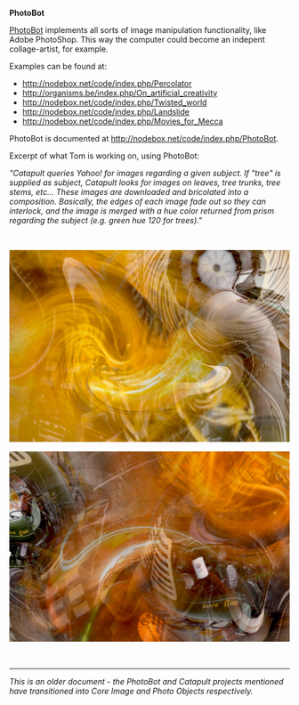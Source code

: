 <p><strong>PhotoBot</strong></p>

<p><a href="http://nodebox.net/code/index.php/PhotoBot">PhotoBot</a> implements all sorts of image manipulation functionality, like Adobe PhotoShop. This way the computer could become an indepent collage-artist, for example.</p>

<p>Examples can be found at:</p>

<ul>
<li><a href="http://nodebox.net/code/index.php/Percolator">http://nodebox.net/code/index.php/Percolator</a></li>
<li><a href="http://organisms.be/index.php/On_artificial_creativity">http://organisms.be/index.php/On_artificial_creativity</a></li>
<li><a href="http://nodebox.net/code/index.php/Twisted_world">http://nodebox.net/code/index.php/Twisted_world</a></li>
<li><a href="http://nodebox.net/code/index.php/Landslide">http://nodebox.net/code/index.php/Landslide</a></li>
<li><a href="http://nodebox.net/code/index.php/Movies_for_Mecca">http://nodebox.net/code/index.php/Movies_for_Mecca</a></li>
</ul>

<p>PhotoBot is documented at <a href="http://nodebox.net/code/index.php/PhotoBot">http://nodebox.net/code/index.php/PhotoBot</a>.</p>

<p>Excerpt of what Tom is working on, using PhotoBot:</p>

<p><em>"Catapult queries Yahoo! for images regarding a given subject. If "tree" is supplied as subject, Catapult looks for images on leaves, tree trunks, tree stems, etc... These images are downloaded and bricolated into a composition. Basically, the edges of each image fade out so they can interlock, and the image is merged with a hue color returned from prism regarding the subject (e.g. green hue 120 for trees)."</em></p>

<p><br /></p>

<p><span class="media"><img src="/static/media/coreimage-morguefile1.jpg" width="550" height="345" alt="" /></span>
</p>

<p><span class="media"><img src="/static/media/coreimage-morguefile2.jpg" width="550" height="342" alt="" /></span>
</p>

<p><br /></p>

<hr />

<p><em>This is an older document - the PhotoBot and Catapult projects mentioned have transitioned into Core Image and Photo Objects respectively.</em></p>
